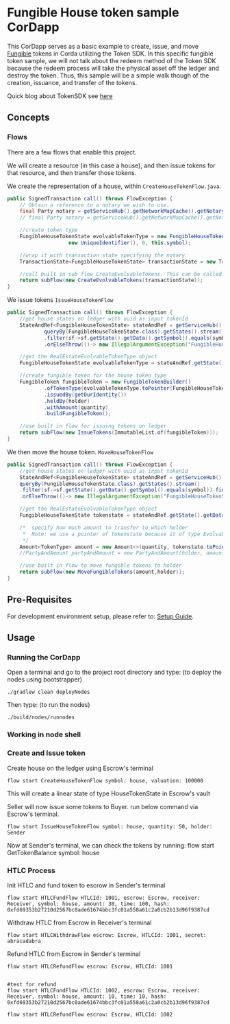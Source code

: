 # Fungible House token sample CorDapp

This CorDapp serves as a basic example to create, issue, and move [Fungible](https://training.corda.net/libraries/tokens-sdk/#fungibletoken) tokens in Corda utilizing the Token SDK. In this specific fungible token sample, we will not talk about the redeem method of the Token SDK because the redeem process will take the physical asset off the ledger and destroy the token. Thus, this sample will be a simple walk though of the creation, issuance, and transfer of the tokens.

Quick blog about TokenSDK see [here](https://medium.com/corda/introduction-to-token-sdk-in-corda-9b4dbcf71025)


## Concepts


### Flows

There are a few flows that enable this project.

We will create a resource (in this case a house), and then issue tokens for that resource, and then transfer those tokens.


We create the representation of a house, within `CreateHouseTokenFlow.java`.


```java
public SignedTransaction call() throws FlowException {
    // Obtain a reference to a notary we wish to use.
    final Party notary = getServiceHub().getNetworkMapCache().getNotaryIdentities().get(0); // METHOD 1
    // final Party notary = getServiceHub().getNetworkMapCache().getNotary(CordaX500Name.parse("O=Notary,L=London,C=GB")); // METHOD 2

    //create token type
    FungibleHouseTokenState evolvableTokenType = new FungibleHouseTokenState(valuation, getOurIdentity(),
                    new UniqueIdentifier(), 0, this.symbol);

    //wrap it with transaction state specifying the notary
    TransactionState<FungibleHouseTokenState> transactionState = new TransactionState<>(evolvableTokenType, notary);

    //call built in sub flow CreateEvolvableTokens. This can be called via rpc or in unit testing
    return subFlow(new CreateEvolvableTokens(transactionState));
}
```

We issue tokens `IssueHouseTokenFlow`

```java
public SignedTransaction call() throws FlowException {
    //get house states on ledger with uuid as input tokenId
    StateAndRef<FungibleHouseTokenState> stateAndRef = getServiceHub().getVaultService().
            queryBy(FungibleHouseTokenState.class).getStates().stream()
            .filter(sf->sf.getState().getData().getSymbol().equals(symbol)).findAny()
            .orElseThrow(()-> new IllegalArgumentException("FungibleHouseTokenState symbol=\""+symbol+"\" not found from vault"));

    //get the RealEstateEvolvableTokenType object
    FungibleHouseTokenState evolvableTokenType = stateAndRef.getState().getData();

    //create fungible token for the house token type
    FungibleToken fungibleToken = new FungibleTokenBuilder()
            .ofTokenType(evolvableTokenType.toPointer(FungibleHouseTokenState.class)) // get the token pointer
            .issuedBy(getOurIdentity())
            .heldBy(holder)
            .withAmount(quantity)
            .buildFungibleToken();

    //use built in flow for issuing tokens on ledger
    return subFlow(new IssueTokens(ImmutableList.of(fungibleToken)));
}
```

We then move the house token. `MoveHouseTokenFlow`

```java
public SignedTransaction call() throws FlowException {
    //get house states on ledger with uuid as input tokenId
    StateAndRef<FungibleHouseTokenState> stateAndRef = getServiceHub().getVaultService().
    queryBy(FungibleHouseTokenState.class).getStates().stream()
    .filter(sf->sf.getState().getData().getSymbol().equals(symbol)).findAny()
    .orElseThrow(()-> new IllegalArgumentException("FungibleHouseTokenState symbol=\""+symbol+"\" not found from vault"));

    //get the RealEstateEvolvableTokenType object
    FungibleHouseTokenState tokenstate = stateAndRef.getState().getData();

    /*  specify how much amount to transfer to which holder
     *  Note: we use a pointer of tokenstate because it of type EvolvableTokenType
     */
    Amount<TokenType> amount = new Amount<>(quantity, tokenstate.toPointer(FungibleHouseTokenState.class));
    //PartyAndAmount partyAndAmount = new PartyAndAmount(holder, amount);

    //use built in flow to move fungible tokens to holder
    return subFlow(new MoveFungibleTokens(amount,holder));
}
```

## Pre-Requisites

For development environment setup, please refer to: [Setup Guide](https://docs.corda.net/getting-set-up.html).


## Usage

### Running the CorDapp

Open a terminal and go to the project root directory and type: (to deploy the nodes using bootstrapper)
```
./gradlew clean deployNodes
```
Then type: (to run the nodes)
```
./build/nodes/runnodes
```

### Working in node shell

### Create and Issue token



Create house on the ledger using Escrow's terminal

    flow start CreateHouseTokenFlow symbol: house, valuation: 100000

This will create a linear state of type HouseTokenState in Escrow's vault

Seller will now issue some tokens to Buyer. run below command via Escrow's terminal.

    flow start IssueHouseTokenFlow symbol: house, quantity: 50, holder: Sender

Now at Sender's terminal, we can check the tokens by running:
    flow start GetTokenBalance symbol: house


### HTLC Process
Init HTLC and fund token to escrow in Sender's terminal

    flow start HTLCFundFlow HTLCId: 1001, escrow: Escrow, receiver: Receiver, symbol: house, amount: 30, time: 100, hash: 0xfd69353b27210d2567bc0ade61674bbc3fc01a558a61c2a0cb2b13d96f9387cd

Withdraw HTLC from Escrow in Receiver's terminal

    flow start HTLCWithdrawFlow escrow: Escrow, HTLCId: 1001, secret: abracadabra

Refund HTLC from Escrow in Sender's terminal

    flow start HTLCRefundFlow escrow: Escrow, HTLCId: 1001


    #test for refund
    flow start HTLCFundFlow HTLCId: 1002, escrow: Escrow, receiver: Receiver, symbol: house, amount: 10, time: 10, hash: 0xfd69353b27210d2567bc0ade61674bbc3fc01a558a61c2a0cb2b13d96f9387cd

    flow start HTLCRefundFlow escrow: Escrow, HTLCId: 1002